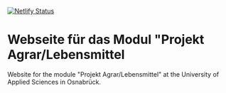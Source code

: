 [![Netlify Status](https://api.netlify.com/api/v1/badges/7f120d3d-77bf-4e4c-a0c5-af096d21fb4c/deploy-status)](https://app.netlify.com/sites/projekt-agrar-lebensmittel/deploys)

# Webseite für das Modul "Projekt Agrar/Lebensmittel

Website for the module "Projekt Agrar/Lebensmittel" at the University of Applied Sciences in Osnabrück.

